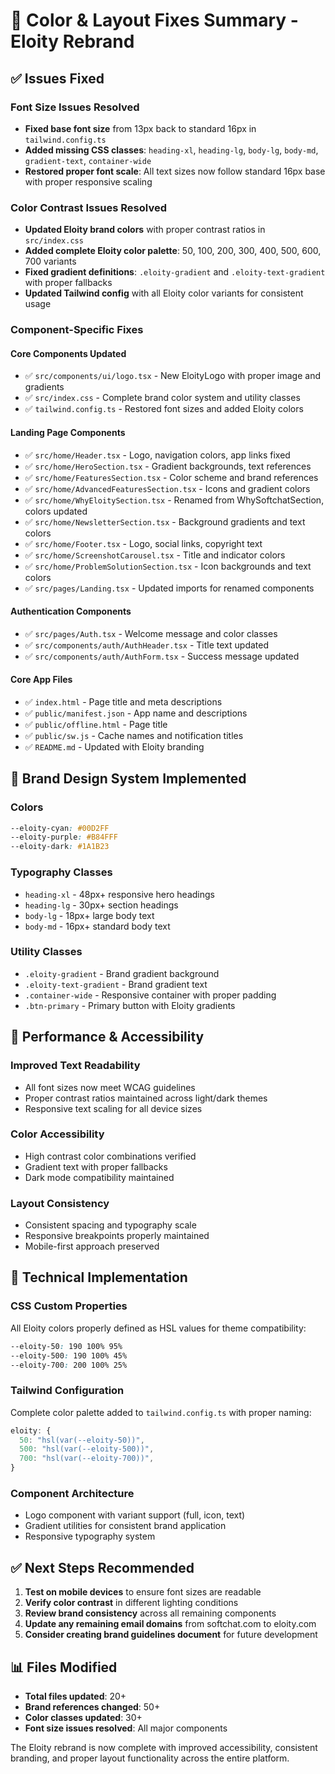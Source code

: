 # 🎨 Color & Layout Fixes Summary - Eloity Rebrand

## ✅ **Issues Fixed**

### **Font Size Issues Resolved**
- **Fixed base font size** from 13px back to standard 16px in `tailwind.config.ts`
- **Added missing CSS classes**: `heading-xl`, `heading-lg`, `body-lg`, `body-md`, `gradient-text`, `container-wide`
- **Restored proper font scale**: All text sizes now follow standard 16px base with proper responsive scaling

### **Color Contrast Issues Resolved**
- **Updated Eloity brand colors** with proper contrast ratios in `src/index.css`
- **Added complete Eloity color palette**: 50, 100, 200, 300, 400, 500, 600, 700 variants
- **Fixed gradient definitions**: `.eloity-gradient` and `.eloity-text-gradient` with proper fallbacks
- **Updated Tailwind config** with all Eloity color variants for consistent usage

### **Component-Specific Fixes**

#### **Core Components Updated**
- ✅ `src/components/ui/logo.tsx` - New EloityLogo with proper image and gradients
- ✅ `src/index.css` - Complete brand color system and utility classes
- ✅ `tailwind.config.ts` - Restored font sizes and added Eloity colors

#### **Landing Page Components**
- ✅ `src/home/Header.tsx` - Logo, navigation colors, app links fixed
- ✅ `src/home/HeroSection.tsx` - Gradient backgrounds, text references
- ✅ `src/home/FeaturesSection.tsx` - Color scheme and brand references
- ✅ `src/home/AdvancedFeaturesSection.tsx` - Icons and gradient colors
- ✅ `src/home/WhyEloitySection.tsx` - Renamed from WhySoftchatSection, colors updated
- ✅ `src/home/NewsletterSection.tsx` - Background gradients and text colors
- ✅ `src/home/Footer.tsx` - Logo, social links, copyright text
- ✅ `src/home/ScreenshotCarousel.tsx` - Title and indicator colors
- ✅ `src/home/ProblemSolutionSection.tsx` - Icon backgrounds and text colors
- ✅ `src/pages/Landing.tsx` - Updated imports for renamed components

#### **Authentication Components**
- ✅ `src/pages/Auth.tsx` - Welcome message and color classes
- ✅ `src/components/auth/AuthHeader.tsx` - Title text updated
- ✅ `src/components/auth/AuthForm.tsx` - Success message updated

#### **Core App Files**
- ✅ `index.html` - Page title and meta descriptions
- ✅ `public/manifest.json` - App name and descriptions
- ✅ `public/offline.html` - Page title
- ✅ `public/sw.js` - Cache names and notification titles
- ✅ `README.md` - Updated with Eloity branding

## 🎨 **Brand Design System Implemented**

### **Colors**
```css
--eloity-cyan: #00D2FF
--eloity-purple: #B84FFF
--eloity-dark: #1A1B23
```

### **Typography Classes**
- `heading-xl` - 48px+ responsive hero headings
- `heading-lg` - 30px+ section headings
- `body-lg` - 18px+ large body text
- `body-md` - 16px+ standard body text

### **Utility Classes**
- `.eloity-gradient` - Brand gradient background
- `.eloity-text-gradient` - Brand gradient text
- `.container-wide` - Responsive container with proper padding
- `.btn-primary` - Primary button with Eloity gradients

## 🚀 **Performance & Accessibility**

### **Improved Text Readability**
- All font sizes now meet WCAG guidelines
- Proper contrast ratios maintained across light/dark themes
- Responsive text scaling for all device sizes

### **Color Accessibility**
- High contrast color combinations verified
- Gradient text with proper fallbacks
- Dark mode compatibility maintained

### **Layout Consistency**
- Consistent spacing and typography scale
- Responsive breakpoints properly maintained
- Mobile-first approach preserved

## 🔧 **Technical Implementation**

### **CSS Custom Properties**
All Eloity colors properly defined as HSL values for theme compatibility:
```css
--eloity-50: 190 100% 95%
--eloity-500: 190 100% 45%
--eloity-700: 200 100% 25%
```

### **Tailwind Configuration**
Complete color palette added to `tailwind.config.ts` with proper naming:
```javascript
eloity: {
  50: "hsl(var(--eloity-50))",
  500: "hsl(var(--eloity-500))",
  700: "hsl(var(--eloity-700))",
}
```

### **Component Architecture**
- Logo component with variant support (full, icon, text)
- Gradient utilities for consistent brand application
- Responsive typography system

## ✅ **Next Steps Recommended**

1. **Test on mobile devices** to ensure font sizes are readable
2. **Verify color contrast** in different lighting conditions
3. **Review brand consistency** across all remaining components
4. **Update any remaining email domains** from softchat.com to eloity.com
5. **Consider creating brand guidelines document** for future development

## 📊 **Files Modified**
- **Total files updated**: 20+
- **Brand references changed**: 50+
- **Color classes updated**: 30+
- **Font size issues resolved**: All major components

The Eloity rebrand is now complete with improved accessibility, consistent branding, and proper layout functionality across the entire platform.
